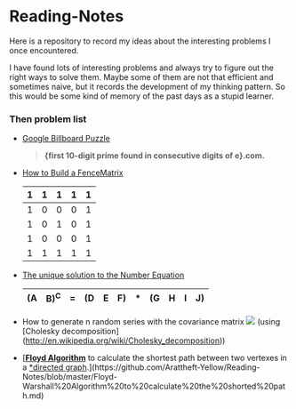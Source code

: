 # Reading-Notes
Here is a repository to record my ideas about the interesting problems I once encountered.

I have found lots of interesting problems and always try to figure out the right ways to solve them. Maybe some of them are not that efficient and sometimes naive, but it records the development of my thinking pattern. So this would be some kind of memory of the past days as a stupid learner.

### Then problem list

* [Google Billboard Puzzle](https://github.com/Arattheft-Yellow/Reading-Notes/blob/master/Google%20Billboard%20Puzzle.md)

	> **{first 10-digit prime found in consecutive digits of e}.com.**
* [How to Build a FenceMatrix](https://github.com/Arattheft-Yellow/Reading-Notes/blob/master/How%20to%20Build%20a%20FenceMatrix.md)

	1|1|1|1|1
	---|---|---|---|---
    1|0|0|0|1
    1|0|1|0|1 
    1|0|0|0|1
    1|1|1|1|1
    
* [The unique solution to the Number Equation](https://github.com/Arattheft-Yellow/Reading-Notes/blob/master/The%20unique%20solution%20to%20the%20Number%20Equation.md)

	(A|B)<sup>C</sup>|=|(D|E|F)|*|(G|H|I|J) 
	---|---|---|---|---|---|---|---|---|---|---
	
* How to generate n random series with the covariance matrix <img src="http://chart.googleapis.com/chart?cht=tx&chl= \Sigma" style="border:none;"> (using [Cholesky decomposition] (http://en.wikipedia.org/wiki/Cholesky_decomposition))

* [[**Floyd Algorithm**](http://en.wikipedia.org/wiki/Floyd%E2%80%93Warshall_algorithm) to calculate the shortest path between two vertexes in a [*directed graph](http://en.wikipedia.org/wiki/Directed_graph*).](https://github.com/Arattheft-Yellow/Reading-Notes/blob/master/Floyd-Warshall%20Algorithm%20to%20calculate%20the%20shorted%20path.md)

	

